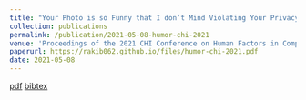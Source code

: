 ```yaml
---
title: "Your Photo is so Funny that I don’t Mind Violating Your Privacy by Sharing it: Effects of Individual Humor Styles on Online Photo-sharing Behaviors"
collection: publications
permalink: /publication/2021-05-08-humor-chi-2021
venue: 'Proceedings of the 2021 CHI Conference on Human Factors in Computing Systems'
paperurl: https://rakib062.github.io/files/humor-chi-2021.pdf
date: 2021-05-08
---
```


[pdf](https://rakib062.github.io/files/humor-chi-2021.pdf) [bibtex](https://rakib062.github.io/files/humor-chi-2021.bib)